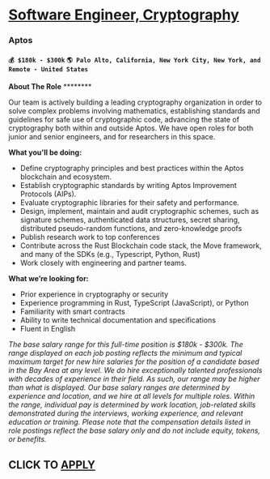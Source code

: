 # [Software Engineer, Cryptography](https://www.remotewlb.com/apply/software-engineer-cryptography-113002)  
### Aptos  
#### `💰 $180k - $300k` `🌎 Palo Alto, California, New York City, New York, and Remote - United States`  

**About The Role** ********

Our team is actively building a leading cryptography organization in order to solve complex problems involving mathematics, establishing standards and guidelines for safe use of cryptographic code, advancing the state of cryptography both within and outside Aptos. We have open roles for both junior and senior engineers, and for researchers in this space.

**What you'll be doing:**

  * Define cryptography principles and best practices within the Aptos blockchain and ecosystem.
  * Establish cryptographic standards by writing Aptos Improvement Protocols (AIPs).
  * Evaluate cryptographic libraries for their safety and performance.
  * Design, implement, maintain and audit cryptographic schemes, such as signature schemes, authenticated data structures, secret sharing, distributed pseudo-random functions, and zero-knowledge proofs
  * Publish research work to top conferences
  * Contribute across the Rust Blockchain code stack, the Move framework, and many of the SDKs (e.g., Typescript, Python, Rust)
  * Work closely with engineering and partner teams.

**What we’re looking for:**

  * Prior experience in cryptography or security
  * Experience programming in Rust, TypeScript (JavaScript), or Python
  * Familiarity with smart contracts
  * Ability to write technical documentation and specifications
  * Fluent in English

_The base salary range for this full-time position is $180k - $300k. The range displayed on each job posting reflects the minimum and typical maximum target for new hire salaries for the position of a candidate based in the Bay Area at any level. We do hire exceptionally talented professionals with decades of experience in their field. As such, our range may be higher than what is displayed. Our base salary ranges are determined by experience and location, and we hire at all levels for multiple roles. Within the range, individual pay is determined by work location, job-related skills demonstrated during the interviews, working experience, and relevant education or training. Please note that the compensation details listed in role postings reflect the base salary only and do not include equity, tokens, or benefits._

  
## CLICK TO [APPLY](https://www.remotewlb.com/apply/software-engineer-cryptography-113002)

